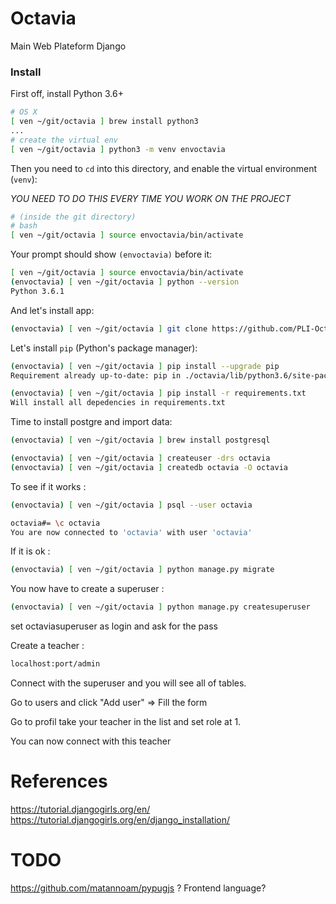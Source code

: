 # Octavia
Main Web Plateform Django


### Install

First off, install Python 3.6+

```bash
# OS X
[ ven ~/git/octavia ] brew install python3
...
# create the virtual env
[ ven ~/git/octavia ] python3 -m venv envoctavia
```

Then you need to `cd` into this directory, and enable the virtual environment (`venv`):

*YOU NEED TO DO THIS EVERY TIME YOU WORK ON THE PROJECT* 

```bash
# (inside the git directory)
# bash
[ ven ~/git/octavia ] source envoctavia/bin/activate
```

Your prompt should show `(envoctavia)` before it:

```bash
[ ven ~/git/octavia ] source envoctavia/bin/activate
(envoctavia) [ ven ~/git/octavia ] python --version
Python 3.6.1
```

And let's install app:

```bash
(envoctavia) [ ven ~/git/octavia ] git clone https://github.com/PLI-Octavia/Octavia.git

```
Let's install `pip` (Python's package manager):

```bash
(envoctavia) [ ven ~/git/octavia ] pip install --upgrade pip
Requirement already up-to-date: pip in ./octavia/lib/python3.6/site-packages
```

```bash
(envoctavia) [ ven ~/git/octavia ] pip install -r requirements.txt
Will install all depedencies in requirements.txt
```

Time to install postgre and import data:
```bash
(envoctavia) [ ven ~/git/octavia ] brew install postgresql
```
```bash
(envoctavia) [ ven ~/git/octavia ] createuser -drs octavia
(envoctavia) [ ven ~/git/octavia ] createdb octavia -O octavia
```

To see if it works :
```bash
(envoctavia) [ ven ~/git/octavia ] psql --user octavia
```

```bash
octavia#= \c octavia
You are now connected to 'octavia' with user 'octavia'
```

If it is ok : 
```bash
(envoctavia) [ ven ~/git/octavia ] python manage.py migrate
```
You now have to create a superuser : 
```bash
(envoctavia) [ ven ~/git/octavia ] python manage.py createsuperuser
```
set octaviasuperuser as login and ask for the pass

Create a teacher :
```bash
localhost:port/admin 
```
Connect with the superuser and you will see all of tables.

Go to users and click "Add user" => Fill the form

Go to profil take your teacher in the list and set role at 1.

You can now connect with this teacher


# References

https://tutorial.djangogirls.org/en/
https://tutorial.djangogirls.org/en/django_installation/

# TODO

https://github.com/matannoam/pypugjs ?
Frontend language?

